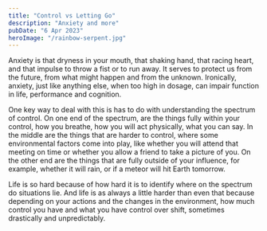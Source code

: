 ```yaml
---
title: "Control vs Letting Go"
description: "Anxiety and more"
pubDate: "6 Apr 2023"
heroImage: "/rainbow-serpent.jpg"
---
```


Anxiety is that dryness in your mouth, that shaking hand, that racing heart, and that impulse to throw a fist or to
run away. It serves to protect us from the future, from what might happen and from the unknown. Ironically,
anxiety, just like anything else, when too high in dosage, can impair function in life, performance and cognition.

One key way to deal with this is has to do with understanding the spectrum of control. On one end of the spectrum, 
are the things fully within your control, how you breathe, how you will act physically, what you can say. In the 
middle are the things that are harder to control, where some environmental factors come into play, like whether
you will attend that meeting on time or whether you allow a friend to take a picture of you. On the other end are the
things that are fully outside of your influence, for example, whether it will rain, or if a meteor will hit Earth
tomorrow.

Life is so hard because of how hard it is to identify where on the spectrum do situations lie. And life is as always
a little harder than even that because depending on your actions and the changes in the environment, how much control
you have and what you have control over shift, sometimes drastically and unpredictably. 


